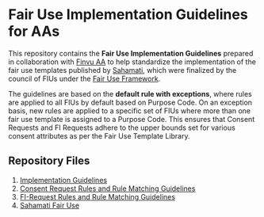 # Fair Use Implementation Guidelines for AAs

This repository contains the **Fair Use Implementation Guidelines** prepared in collaboration with [Finvu AA](https://finvu.in/) to help standardize the implementation of the fair use templates published by [Sahamati](https://sahamati.org.in/aa-fair-use-template-library/), which were finalized by the council of FIUs under the [Fair Use Framework](https://sahamati.org.in/aa-fair-use-committee/).

The guidelines are based on the **default rule with exceptions**, where rules are applied to all FIUs by default based on Purpose Code. On an exception basis, new rules are applied to a specific set of FIUs where more than one fair use template is assigned to a Purpose Code. This ensures that Consent Requests and FI Requests adhere to the upper bounds set for various consent attributes as per the Fair Use Template Library.

## Repository Files
1. [Implementation Guidelines](Implementation%20Guidelines.md)
2. [Consent Request Rules and Rule Matching Guidelines](Consent%20Request%20Rules%20and%20Rule%20Matching%20Guidelines.md)
3. [FI-Request Rules and Rule Matching Guidelines](FI-Request%20Rules%20and%20Rule%20Matching%20Guidelines.md)
4. [Sahamati Fair Use](Sahamati-Fairuse.md)
